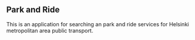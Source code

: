 ## Park and Ride

This is an application for searching an park and ride services for Helsinki metropolitan area public transport.